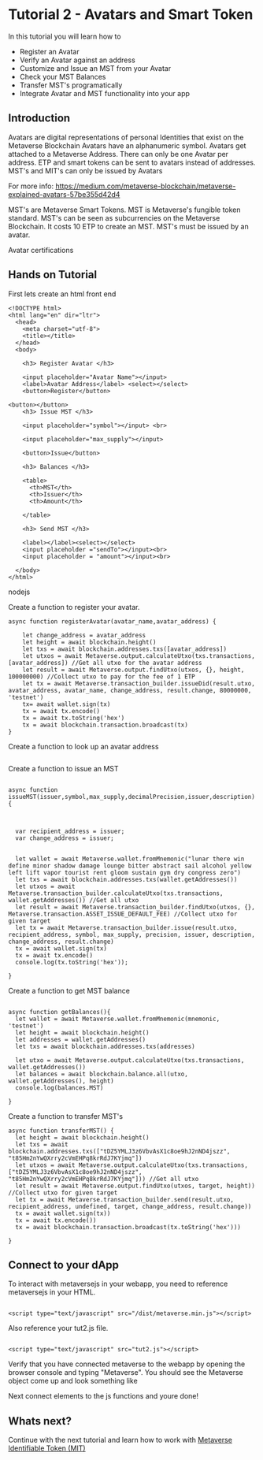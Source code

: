 # Tutorial 2 - Avatars and Smart Token

In this tutorial you will learn how to

* Register an Avatar
* Verify an Avatar against an address
* Customize and Issue an MST from your Avatar
* Check your MST Balances
* Transfer MST's programatically
* Integrate Avatar and MST functionality into your app


## Introduction

Avatars are digital representations of personal Identities that exist on the Metaverse Blockchain
Avatars have an alphanumeric symbol.
Avatars get attached to a Metaverse Address. There can only be one Avatar per address.
ETP and smart tokens can be sent to avatars instead of addresses.
MST's and MIT's can only be issued by Avatars

For more info: https://medium.com/metaverse-blockchain/metaverse-explained-avatars-57be355d42d4

MST's are Metaverse Smart Tokens. MST is Metaverse's fungible token standard. MST's can be seen as subcurrencies on the Metaverse Blockchain.
It costs 10 ETP to create an MST. MST's must be issued by an avatar.

Avatar certifications

## Hands on Tutorial

First lets create an html front end

```
<!DOCTYPE html>
<html lang="en" dir="ltr">
  <head>
    <meta charset="utf-8">
    <title></title>
  </head>
  <body>

    <h3> Register Avatar </h3>

    <input placeholder="Avatar Name"></input>
    <label>Avatar Address</label> <select></select>
    <button>Register</button>

<button></button>
    <h3> Issue MST </h3>

    <input placeholder="symbol"></input> <br>

    <input placeholder="max_supply"></input>

    <button>Issue</button>

    <h3> Balances </h3>

    <table>
      <th>MST</th>
      <th>Issuer</th>
      <th>Amount</th>

    </table>

    <h3> Send MST </h3>

    <label></label><select></select>
    <input placeholder ="sendTo"></input><br>
    <input placeholder = "amount"></input><br>

  </body>
</html>

```

nodejs

Create a function to register your avatar.

```
async function registerAvatar(avatar_name,avatar_address) {

    let change_address = avatar_address
    let height = await blockchain.height()
    let txs = await blockchain.addresses.txs([avatar_address])
    let utxos = await Metaverse.output.calculateUtxo(txs.transactions, [avatar_address]) //Get all utxo for the avatar address
    let result = await Metaverse.output.findUtxo(utxos, {}, height, 100000000) //Collect utxo to pay for the fee of 1 ETP
    let tx = await Metaverse.transaction_builder.issueDid(result.utxo, avatar_address, avatar_name, change_address, result.change, 80000000, 'testnet')
    tx= await wallet.sign(tx)
    tx = await tx.encode()
    tx = await tx.toString('hex')
    tx = await blockchain.transaction.broadcast(tx)
}

```

Create a function to look up an avatar address

```

```


Create a function to issue an MST

```

async function issueMST(issuer,symbol,max_supply,decimalPrecision,issuer,description){



  var recipient_address = issuer;
  var change_address = issuer;


  let wallet = await Metaverse.wallet.fromMnemonic("lunar there win define minor shadow damage lounge bitter abstract sail alcohol yellow left lift vapor tourist rent gloom sustain gym dry congress zero")
  let txs = await blockchain.addresses.txs(wallet.getAddresses())
  let utxos = await Metaverse.transaction_builder.calculateUtxo(txs.transactions, wallet.getAddresses()) //Get all utxo
  let result = await Metaverse.transaction_builder.findUtxo(utxos, {}, Metaverse.transaction.ASSET_ISSUE_DEFAULT_FEE) //Collect utxo for given target
  let tx = await Metaverse.transaction_builder.issue(result.utxo, recipient_address, symbol, max_supply, precision, issuer, description, change_address, result.change)
  tx = await wallet.sign(tx)
  tx = await tx.encode()
  console.log(tx.toString('hex'));

}

```

Create a function to get MST balance

```

async function getBalances(){
  let wallet = await Metaverse.wallet.fromMnemonic(mnemonic, 'testnet')
  let height = await blockchain.height()
  let addresses = wallet.getAddresses()
  let txs = await blockchain.addresses.txs(addresses)

  let utxo = await Metaverse.output.calculateUtxo(txs.transactions, wallet.getAddresses())
  let balances = await blockchain.balance.all(utxo, wallet.getAddresses(), height)
  console.log(balances.MST)

}
```


Create a function to transfer MST's

```
async function transferMST() {
  let height = await blockchain.height()
  let txs = await blockchain.addresses.txs(["tDZ5YMLJ3z6VbvAsX1c8oe9hJ2nND4jszz", "t85Hm2nYwQXrry2cVmEHPq8krRdJ7KYjmq"])
  let utxos = await Metaverse.output.calculateUtxo(txs.transactions, ["tDZ5YMLJ3z6VbvAsX1c8oe9hJ2nND4jszz", "t85Hm2nYwQXrry2cVmEHPq8krRdJ7KYjmq"])) //Get all utxo
  let result = await Metaverse.output.findUtxo(utxos, target, height)) //Collect utxo for given target
  let tx = await Metaverse.transaction_builder.send(result.utxo, recipient_address, undefined, target, change_address, result.change))
  tx = await wallet.sign(tx))
  tx = await tx.encode())
  tx = await blockchain.transaction.broadcast(tx.toString('hex')))

}

```

## Connect to your dApp

To interact with metaversejs in your webapp, you need to reference metaversejs in your HTML.

```

<script type="text/javascript" src="/dist/metaverse.min.js"></script>

```

Also reference your tut2.js file.

```

<script type="text/javascript" src="tut2.js"></script>

```

Verify that you have connected metaverse to the webapp by opening the browser console and typing "Metaverse". You should see the Metaverse object come up and look something like

Next connect elements to the js functions and youre done!

## Whats next?
Continue with the next tutorial and learn how to work with [Metaverse Identifiable Token (MIT)](../3-MITs)